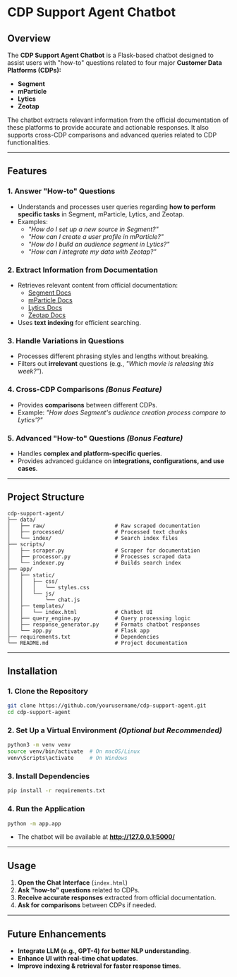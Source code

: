 # CDP Support Agent Chatbot

## Overview
The **CDP Support Agent Chatbot** is a Flask-based chatbot designed to assist users with "how-to" questions related to four major **Customer Data Platforms (CDPs):**
- **Segment**
- **mParticle**
- **Lytics**
- **Zeotap**

The chatbot extracts relevant information from the official documentation of these platforms to provide accurate and actionable responses. It also supports cross-CDP comparisons and advanced queries related to CDP functionalities.

---

## Features
### 1. Answer "How-to" Questions
- Understands and processes user queries regarding **how to perform specific tasks** in Segment, mParticle, Lytics, and Zeotap.
- Examples:
  - *"How do I set up a new source in Segment?"*
  - *"How can I create a user profile in mParticle?"*
  - *"How do I build an audience segment in Lytics?"*
  - *"How can I integrate my data with Zeotap?"*

### 2. Extract Information from Documentation
- Retrieves relevant content from official documentation:
  - [Segment Docs](https://segment.com/docs/?ref=nav)
  - [mParticle Docs](https://docs.mparticle.com/)
  - [Lytics Docs](https://docs.lytics.com/)
  - [Zeotap Docs](https://docs.zeotap.com/home/en-us/)
- Uses **text indexing** for efficient searching.

### 3. Handle Variations in Questions
- Processes different phrasing styles and lengths without breaking.
- Filters out **irrelevant** questions (e.g., *"Which movie is releasing this week?"*).

### 4. Cross-CDP Comparisons *(Bonus Feature)*
- Provides **comparisons** between different CDPs.
- Example: *"How does Segment's audience creation process compare to Lytics'?"*

### 5. Advanced "How-to" Questions *(Bonus Feature)*
- Handles **complex and platform-specific queries**.
- Provides advanced guidance on **integrations, configurations, and use cases**.

---

## Project Structure
```
cdp-support-agent/
├── data/
│   ├── raw/                      # Raw scraped documentation
│   ├── processed/                # Processed text chunks
│   └── index/                    # Search index files
├── scripts/
│   ├── scraper.py                # Scraper for documentation
│   ├── processor.py              # Processes scraped data
│   └── indexer.py                # Builds search index
├── app/
│   ├── static/
│   │   ├── css/
│   │   │   └── styles.css
│   │   └── js/
│   │       └── chat.js
│   ├── templates/
│   │   └── index.html            # Chatbot UI
│   ├── query_engine.py           # Query processing logic
│   ├── response_generator.py     # Formats chatbot responses
│   └── app.py                    # Flask app
├── requirements.txt              # Dependencies
└── README.md                     # Project documentation
```

---

## Installation
### 1. Clone the Repository
```sh
git clone https://github.com/yourusername/cdp-support-agent.git
cd cdp-support-agent
```

### 2. Set Up a Virtual Environment *(Optional but Recommended)*
```sh
python3 -m venv venv
source venv/bin/activate  # On macOS/Linux
venv\Scripts\activate     # On Windows
```

### 3. Install Dependencies
```sh
pip install -r requirements.txt
```

### 4. Run the Application
```sh
python -m app.app
```
- The chatbot will be available at **http://127.0.0.1:5000/**

---

## Usage
1. **Open the Chat Interface** (`index.html`)
2. **Ask "how-to" questions** related to CDPs.
3. **Receive accurate responses** extracted from official documentation.
4. **Ask for comparisons** between CDPs if needed.



---

## Future Enhancements
- **Integrate LLM (e.g., GPT-4) for better NLP understanding**.
- **Enhance UI with real-time chat updates**.
- **Improve indexing & retrieval for faster response times**.


